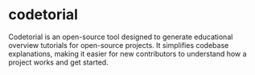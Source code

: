 # codetorial
Codetorial is an open-source tool designed to generate educational overview  tutorials for open-source projects. It simplifies codebase explanations, making  it easier for new contributors to understand how a project works and get started.
